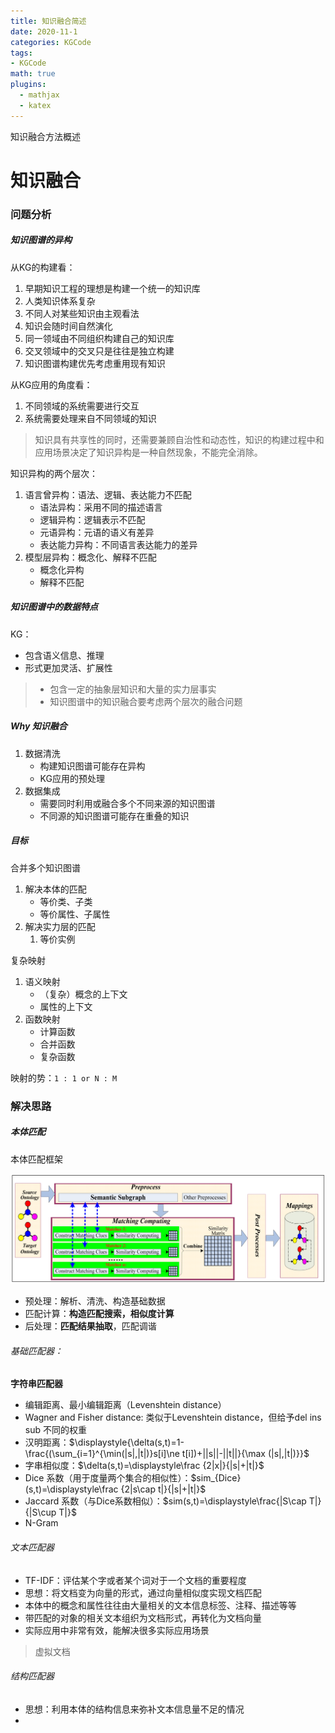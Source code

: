 ```yaml
---
title: 知识融合简述
date: 2020-11-1
categories: KGCode
tags:
- KGCode
math: true
plugins:
  - mathjax
  - katex
---
```


知识融合方法概述

<!-- more -->

# 知识融合

### 问题分析

##### 知识图谱的异构

从KG的构建看：

1. 早期知识工程的理想是构建一个统一的知识库
2. 人类知识体系复杂
3. 不同人对某些知识由主观看法
4. 知识会随时间自然演化
5. 同一领域由不同组织构建自己的知识库
6. 交叉领域中的交叉只是往往是独立构建
7. 知识图谱构建优先考虑重用现有知识

从KG应用的角度看：

1. 不同领域的系统需要进行交互
2. 系统需要处理来自不同领域的知识

> 知识具有共享性的同时，还需要兼顾自治性和动态性，知识的构建过程中和应用场景决定了知识异构是一种自然现象，不能完全消除。

知识异构的两个层次：

1. 语言曾异构：语法、逻辑、表达能力不匹配
   - 语法异构：采用不同的描述语言
   - 逻辑异构：逻辑表示不匹配
   - 元语异构：元语的语义有差异
   - 表达能力异构：不同语言表达能力的差异
2. 模型层异构：概念化、解释不匹配
   - 概念化异构
   - 解释不匹配

##### 知识图谱中的数据特点

KG：

- 包含语义信息、推理
- 形式更加灵活、扩展性

> - 包含一定的抽象层知识和大量的实力层事实
> - 知识图谱中的知识融合要考虑两个层次的融合问题

##### Why 知识融合

1. 数据清洗
   - 构建知识图谱可能存在异构
   - KG应用的预处理
2. 数据集成
   - 需要同时利用或融合多个不同来源的知识图谱
   - 不同源的知识图谱可能存在重叠的知识

##### 目标

合并多个知识图谱

1. 解决本体的匹配
   - 等价类、子类
   - 等价属性、子属性
2. 解决实力层的匹配
   1. 等价实例

复杂映射

1. 语义映射
   - （复杂）概念的上下文
   - 属性的上下文
2. 函数映射
   - 计算函数
   - 合并函数
   - 复杂函数

映射的势：`1 : 1 or N : M`

### 解决思路

##### 本体匹配

本体匹配框架

![image-20201101214147985](.\assets\image-20201101214147985.png)

- 预处理：解析、清洗、构造基础数据
- 匹配计算：**构造匹配搜索，相似度计算**
- 后处理：**匹配结果抽取**，匹配调谐

###### 基础匹配器：

**字符串匹配器**

- 编辑距离、最小编辑距离（Levenshtein distance）
- Wagner and Fisher distance: 类似于Levenshtein distance，但给予del ins sub 不同的权重
- 汉明距离：$\displaystyle{\delta(s,t)=1-\frac{(\sum_{i=1}^{\min(|s|,|t|)}s[i]\ne t[i])+||s||-||t||}{\max (|s|,|t|)}}$ 
- 字串相似度：$\delta(s,t)=\displaystyle\frac {2|x|}{|s|+|t|}$
- Dice 系数（用于度量两个集合的相似性）：$sim_{Dice}(s,t)=\displaystyle\frac {2|s\cap t|}{|s|+|t|}$
- Jaccard 系数（与Dice系数相似）：$sim(s,t)=\displaystyle\frac{|S\cap T|}{|S\cup T|}$
- N-Gram

###### 文本匹配器

- TF-IDF：评估某个字或者某个词对于一个文档的重要程度
- 思想：将文档变为向量的形式，通过向量相似度实现文档匹配
- 本体中的概念和属性往往由大量相关的文本信息标签、注释、描述等等
- 带匹配的对象的相关文本组织为文档形式，再转化为文档向量
- 实际应用中非常有效，能解决很多实际应用场景

> 虚拟文档

###### 结构匹配器

- 思想：利用本体的结构信息来弥补文本信息量不足的情况
- 

